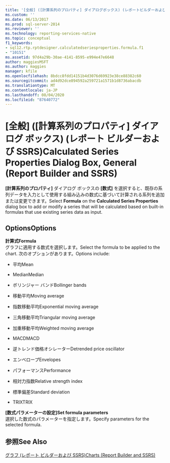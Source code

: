 ```yaml
---
title: '[全般] ([計算系列のプロパティ] ダイアログボックス) (レポートビルダーおよび SSRS) |Microsoft Docs'
ms.custom: ''
ms.date: 06/13/2017
ms.prod: sql-server-2014
ms.reviewer: ''
ms.technology: reporting-services-native
ms.topic: conceptual
f1_keywords:
- sql12.rtp.rptdesigner.calculatedseriesproperties.formula.f1
- "10151"
ms.assetid: 97d4a29b-30ae-4141-8595-e994e47e6648
author: maggiesMSFT
ms.author: maggies
manager: kfile
ms.openlocfilehash: 8bdcc8fdd14151b4d3076d69923e38ce88382c60
ms.sourcegitcommit: ad4d92dce894592a259721a1571b1d8736abacdb
ms.translationtype: MT
ms.contentlocale: ja-JP
ms.lasthandoff: 08/04/2020
ms.locfileid: "87640772"
---
```

# <a name="calculated-series-properties-dialog-box-general-report-builder-and-ssrs"></a><span data-ttu-id="5f8b6-102">[全般] ([計算系列のプロパティ] ダイアログ ボックス) (レポート ビルダーおよび SSRS)</span><span class="sxs-lookup"><span data-stu-id="5f8b6-102">Calculated Series Properties Dialog Box, General (Report Builder and SSRS)</span></span>
  <span data-ttu-id="5f8b6-103">**[計算系列のプロパティ]** ダイアログ ボックスの **[数式]** を選択すると、既存の系列データを入力として使用する組み込みの数式に基づいて計算される系列を追加または変更できます。</span><span class="sxs-lookup"><span data-stu-id="5f8b6-103">Select **Formula** on the **Calculated Series Properties** dialog box to add or modify a series that will be calculated based on built-in formulas that use existing series data as input.</span></span>  
  
## <a name="options"></a><span data-ttu-id="5f8b6-104">Options</span><span class="sxs-lookup"><span data-stu-id="5f8b6-104">Options</span></span>  
 <span data-ttu-id="5f8b6-105">**計算式**</span><span class="sxs-lookup"><span data-stu-id="5f8b6-105">**Formula**</span></span>  
 <span data-ttu-id="5f8b6-106">グラフに適用する数式を選択します。</span><span class="sxs-lookup"><span data-stu-id="5f8b6-106">Select the formula to be applied to the chart.</span></span> <span data-ttu-id="5f8b6-107">次のオプションがあります。</span><span class="sxs-lookup"><span data-stu-id="5f8b6-107">Options include:</span></span>  
  
-   <span data-ttu-id="5f8b6-108">平均</span><span class="sxs-lookup"><span data-stu-id="5f8b6-108">Mean</span></span>  
  
-   <span data-ttu-id="5f8b6-109">Median</span><span class="sxs-lookup"><span data-stu-id="5f8b6-109">Median</span></span>  
  
-   <span data-ttu-id="5f8b6-110">ボリンジャー バンド</span><span class="sxs-lookup"><span data-stu-id="5f8b6-110">Bollinger bands</span></span>  
  
-   <span data-ttu-id="5f8b6-111">移動平均</span><span class="sxs-lookup"><span data-stu-id="5f8b6-111">Moving average</span></span>  
  
-   <span data-ttu-id="5f8b6-112">指数移動平均</span><span class="sxs-lookup"><span data-stu-id="5f8b6-112">Exponential moving average</span></span>  
  
-   <span data-ttu-id="5f8b6-113">三角移動平均</span><span class="sxs-lookup"><span data-stu-id="5f8b6-113">Triangular moving average</span></span>  
  
-   <span data-ttu-id="5f8b6-114">加重移動平均</span><span class="sxs-lookup"><span data-stu-id="5f8b6-114">Weighted moving average</span></span>  
  
-   <span data-ttu-id="5f8b6-115">MACD</span><span class="sxs-lookup"><span data-stu-id="5f8b6-115">MACD</span></span>  
  
-   <span data-ttu-id="5f8b6-116">逆トレンド価格オシレーター</span><span class="sxs-lookup"><span data-stu-id="5f8b6-116">Detrended price oscillator</span></span>  
  
-   <span data-ttu-id="5f8b6-117">エンベロープ</span><span class="sxs-lookup"><span data-stu-id="5f8b6-117">Envelopes</span></span>  
  
-   <span data-ttu-id="5f8b6-118">パフォーマンス</span><span class="sxs-lookup"><span data-stu-id="5f8b6-118">Performance</span></span>  
  
-   <span data-ttu-id="5f8b6-119">相対力指数</span><span class="sxs-lookup"><span data-stu-id="5f8b6-119">Relative strength index</span></span>  
  
-   <span data-ttu-id="5f8b6-120">標準偏差</span><span class="sxs-lookup"><span data-stu-id="5f8b6-120">Standard deviation</span></span>  
  
-   <span data-ttu-id="5f8b6-121">TRIX</span><span class="sxs-lookup"><span data-stu-id="5f8b6-121">TRIX</span></span>  
  
 <span data-ttu-id="5f8b6-122">**[数式パラメーターの設定]**</span><span class="sxs-lookup"><span data-stu-id="5f8b6-122">**Set formula parameters**</span></span>  
 <span data-ttu-id="5f8b6-123">選択した数式のパラメーターを指定します。</span><span class="sxs-lookup"><span data-stu-id="5f8b6-123">Specify parameters for the selected formula.</span></span>  
  
## <a name="see-also"></a><span data-ttu-id="5f8b6-124">参照</span><span class="sxs-lookup"><span data-stu-id="5f8b6-124">See Also</span></span>  
 [<span data-ttu-id="5f8b6-125">グラフ &#40;レポート ビルダーおよび SSRS&#41;</span><span class="sxs-lookup"><span data-stu-id="5f8b6-125">Charts &#40;Report Builder and SSRS&#41;</span></span>](report-design/charts-report-builder-and-ssrs.md)  
  
  
